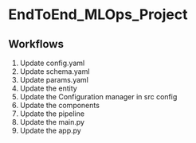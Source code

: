 # EndToEnd_MLOps_Project


## Workflows

1. Update config.yaml
2. Update schema.yaml
3. Update params.yaml
4. Update the entity
5. Update the Configuration manager in src config
6. Update the components
7. Update the pipeline
8. Update the main.py
9. Update the app.py